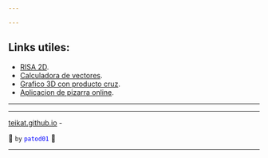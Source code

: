 ```yaml
---

---
```


## Links utiles:

- [RISA 2D][drive].
- [Calculadora de vectores][vecal].
- [Grafico 3D con producto cruz][3dg].
- [Aplicacion de pizarra online][aww].

---

[drive]: https://drive.google.com/embeddedfolderview?authuser=0&id=1GYQ3BoGq5wsnCaD4ZzL1pEjT8Ckm3MfK#list
[vecal]: http://es.onlinemschool.com/math/assistance/vector/multiply1/
[3dg]: https://www.geogebra.org/m/B6Uz5yWf
[aww]: https://awwapp.com/

---

[teikat.github.io][teikat] -

:ghost: `by` <span style="color: blue;">`patod01`</span> :ghost:

[teikat]: https://teikat.github.io

---
